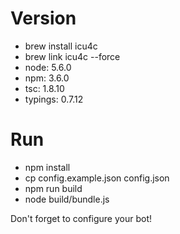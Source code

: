 # Version
 * brew install icu4c
 * brew link icu4c --force
 * node: 5.6.0
 * npm: 3.6.0
 * tsc: 1.8.10
 * typings: 0.7.12

# Run
 * npm install
 * cp config.example.json config.json
 * npm run build
 * node build/bundle.js

 Don't forget to configure your bot!
